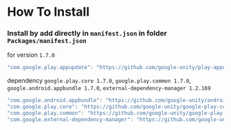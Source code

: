 # How To Install

### Install by add directly in `manifest.json` in folder `Packages/manifest.json`


for version `1.7.0`
```csharp
"com.google.play.appupdate": "https://github.com/google-unity/play-appupdate.git#1.7.0",
```


dependency `google.play.core 1.7.0`, `google.play.common 1.7.0`, `google.android.appbundle 1.7.0`, `external-dependency-manager 1.2.169`
```csharp
"com.google.android.appbundle": "https://github.com/google-unity/android-app-bundle.git#1.7.0",
"com.google.play.core": "https://github.com/google-unity/google-play-core.git#1.7.0",
"com.google.play.common": "https://github.com/google-unity/google-play-common.git#1.7.0",
"com.google.external-dependency-manager": "https://github.com/google-unity/external-dependency-manager.git#1.2.169",
```